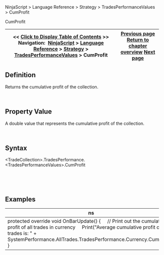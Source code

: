 ﻿


NinjaScript \> Language Reference \> Strategy \> TradesPerformanceValues \> CumProfit






















CumProfit







| \<\< [Click to Display Table of Contents](cumprofit.md) \>\> **Navigation:**     [NinjaScript](ninjascript.md) \> [Language Reference](language_reference_wip.md) \> [Strategy](strategy.md) \> [TradesPerformanceValues](tradesperformancevalues.md) \> CumProfit | [Previous page](averageprofit.md) [Return to chapter overview](tradesperformancevalues.md) [Next page](drawdown.md) |
| --- | --- |











## Definition


Returns the cumulative profit of the collection.  

 


## Property Value


A double value that represents the cumulative profit of the collection.


 


## Syntax
\<TradeCollection\>.TradesPerformance.\<TradesPerformanceValues\>.CumProfit


 


 


## 


## Examples




| ns |
| --- |
| protected override void OnBarUpdate() {      // Print out the cumulative profit of all trades in currency      Print("Average cumulative profit of all trades is: " \+ SystemPerformance.AllTrades.TradesPerformance.Currency.CumProfit); } |









